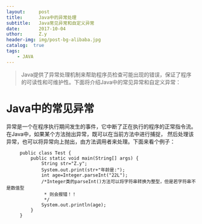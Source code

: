 ```yaml
--- 
layout:     post 
title:      Java中的异常处理 
subtitle:   Java常见异常和自定义异常 
date:       2017-10-04 
uthor:      Z.y 
header-img: img/post-bg-alibaba.jpg
catalog:  true
tags: 
    - JAVA
---
```




>Java提供了异常处理机制来帮助程序员检查可能出现的错误，保证了程序的可读性和可维护性。下面将介绍Java中的常见异常和自定义异常：


# Java中的常见异常
异常是一个在程序执行期间发生的事件，它中断了正在执行的程序的正常指令流。在Java中，如果某个方法抛出异常，既可以在当前方法中进行捕捉，
然后处理该异常，也可以将异常向上抛出，由方法调用者来处理。下面来看个例子：

         public class Test {
	         public static void main(String[] args) {
		         String str="Z.y";
		         System.out.print(str+"年龄是:");
		         int age=Integer.parseInt("22L");
		         /*Integer类的parseInt()方法可以将字符串转换为整型，但是若字符串不是数值型
		          * 则会报错！！
		          */
		         System.out.println(age);
	         }
         }




